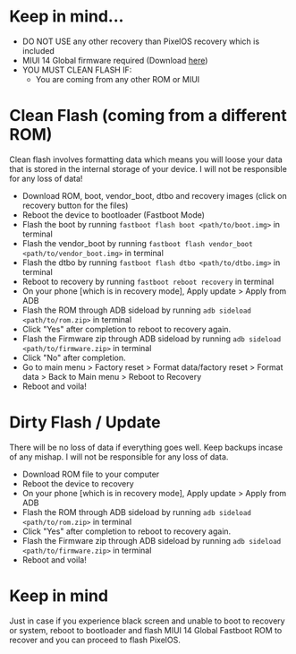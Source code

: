 # Keep in mind...
- DO NOT USE any other recovery than PixelOS recovery which is included
- MIUI 14 Global firmware required (Download [here](https://xmfirmwareupdater.com/firmware/pipa/stable/OS1.0.15.0.UMZMIXM))
- YOU MUST CLEAN FLASH IF:
    - You are coming from any other ROM or MIUI

# Clean Flash (coming from a different ROM)
Clean flash involves formatting data which means you will loose your data that is stored in the internal storage of your device. I will not be responsible for any loss of data!
- Download ROM, boot, vendor_boot, dtbo and recovery images (click on recovery button for the files)
- Reboot the device to bootloader (Fastboot Mode)
- Flash the boot by running `fastboot flash boot <path/to/boot.img>` in terminal
- Flash the vendor_boot by running `fastboot flash vendor_boot <path/to/vendor_boot.img>` in terminal
- Flash the dtbo by running `fastboot flash dtbo <path/to/dtbo.img>` in terminal
- Reboot to recovery by running `fastboot reboot recovery` in terminal
- On your phone [which is in recovery mode], Apply update > Apply from ADB 
- Flash the ROM through ADB sideload by running `adb sideload <path/to/rom.zip>` in terminal
- Click "Yes" after completion to reboot to recovery again.
- Flash the Firmware zip through ADB sideload  by running `adb sideload <path/to/firmware.zip>` in terminal
- Click "No" after completion.
- Go to main menu > Factory reset > Format data/factory reset >  Format data >  Back to Main menu > Reboot to Recovery
- Reboot and voila!

# Dirty Flash / Update
There will be no loss of data if everything goes well. Keep backups incase of any mishap. I will not be responsible for any loss of data.
- Download ROM file to your computer
- Reboot the device to recovery
- On your phone [which is in recovery mode], Apply update > Apply from ADB 
- Flash the ROM through ADB sideload by running `adb sideload <path/to/rom.zip>` in terminal
- Click "Yes" after completion to reboot to recovery again.
- Flash the Firmware zip through ADB sideload  by running `adb sideload <path/to/firmware.zip>` in terminal
- Reboot and voila!

# Keep in mind
 Just in case if you experience black screen and unable to boot to recovery or system, reboot to bootloader and flash MIUI 14 Global Fastboot ROM to recover and you can proceed to flash PixelOS.
